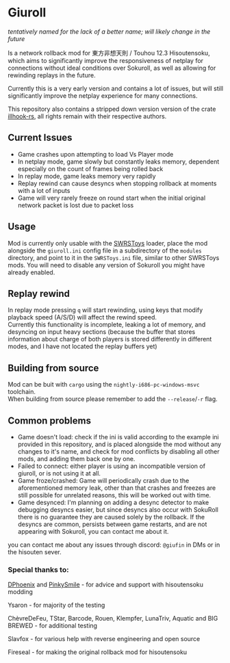 # Giuroll  
*tentatively named for the lack of a better name; will likely change in the future*


Is a network rollback mod for 東方非想天則 / Touhou 12.3 Hisoutensoku, which aims to significantly improve the responsiveness of netplay for connections without ideal conditions over Sokuroll, as well as allowing for rewinding replays in the future.  

Currently this is a very early version and contains a lot of issues, but will still significantly improve the netplay experience for many connections.  

This repository also contains a stripped down version version of the crate [illhook-rs](https://github.com/regomne/ilhook-rs), all rights remain with their respective authors.

## Current Issues  

- Game crashes upon attempting to load Vs Player mode
- In netplay mode, game slowly but constantly leaks memory, dependent especially on the count of frames being rolled back
- In replay mode, game leaks memory very rapidly
- Replay rewind can cause desyncs when stopping rollback at moments with a lot of inputs
- Game will very rarely freeze on round start when the initial original network packet is lost due to packet loss

## Usage  

Mod is currently only usable with the [SWRSToys](https://github.com/SokuDev/SokuMods/) loader, place the mod alongside the `giuroll.ini` config file in a subdirectory of the `modules` directory, and point to it in the `SWRSToys.ini` file, similar to other SWRSToys mods. You will need to disable any version of Sokuroll you might have already enabled.

## Replay rewind  

In replay mode pressing `q` will start rewinding, using keys that modify playback speed (A/S/D) will affect the rewind speed.  
Currently this functionality is incomplete, leaking a lot of memory, and desyncing on input heavy sections (because the buffer that stores information about charge of both players is stored differently in different modes, and I have not located the replay buffers yet)

## Building from source

Mod can be buit with `cargo` using the `nightly-i686-pc-windows-msvc` toolchain.  
When building from source please remember to add the `--release`/`-r` flag.

## Common problems  

- Game doesn't load: check if the ini is valid according to the example ini provided in this repository, and is placed alongside the mod without any changes to it's name, and check for mod conflicts by disabling all other mods, and adding them back one by one.  
- Failed to connect: either player is using an incompatible version of giuroll, or is not using it at all.  
- Game froze/crashed: Game will periodically crash due to the aforementioned memory leak, other than that crashes and freezes are still possible for unrelated reasons, this will be worked out with time.  
- Game desynced: I'm planning on adding a desync detector to make debugging desyncs easier, but since desyncs also occur with SokuRoll there is no guarantee they are caused solely by the rollback. If the desyncs are common, persists between game restarts, and are not appearing with Sokuroll, you can contact me about it.


you can contact me about any issues through discord: `@giufin` in DMs or in the hisouten sever.

### Special thanks to:

[DPhoenix](https://github.com/enebe-nb) and [PinkySmile](https://github.com/Gegel85) - for advice and support with hisoutensoku modding  

Ysaron - for majority of the testing 

ChèvreDeFeu, TStar, Barcode, Rouen, Klempfer, LunaTriv, Aquatic and BIG BREWED - for additional testing

Slavfox - for various help with reverse engineering and open source

Fireseal - for making the original rollback mod for hisoutensoku
